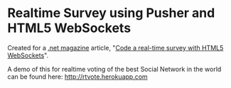 # Realtime Survey using Pusher and HTML5 WebSockets

Created for a [.net magazine](http://www.netmagazine.com/) article, "[Code a real-time survey with HTML5 WebSockets](http://www.netmagazine.com/tutorials/code-real-time-survey-html5-websockets)".

A demo of this for realtime voting of the best Social Network in the world can be found here:
<http://rtvote.herokuapp.com>
